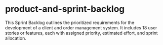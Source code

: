 # product-and-sprint-backlog
This Sprint Backlog outlines the prioritized requirements for the development of a client and order management system. It includes 18 user stories or features, each with assigned priority, estimated effort, and sprint allocation.
